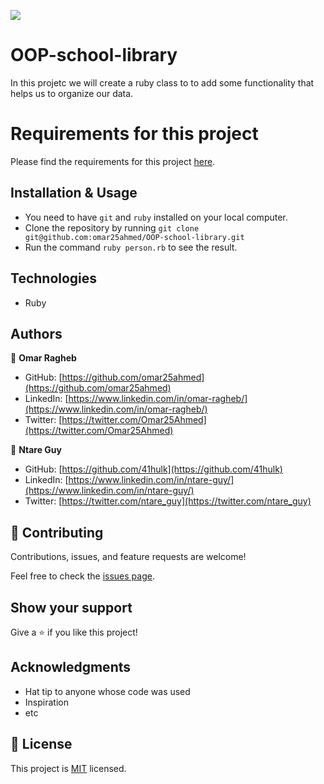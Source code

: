 ![](https://img.shields.io/badge/Microverse-blueviolet)

# OOP-school-library
In this projetc we will create a ruby class to to add some functionality that helps us to organize our data.


# Requirements for this project

Please find the requirements for this project [here](https://github.com/microverseinc/curriculum-ruby/blob/main/oop/sneak_peek.md).

## Installation & Usage

- You need to have `git` and `ruby` installed on your local computer.
- Clone the repository by running `git clone git@github.com:omar25ahmed/OOP-school-library.git`
- Run the command `ruby person.rb` to see the result.


## Technologies

- Ruby

## Authors

👤 **Omar Ragheb**

- GitHub: [https://github.com/omar25ahmed](https://github.com/omar25ahmed)
- LinkedIn: [https://www.linkedin.com/in/omar-ragheb/](https://www.linkedin.com/in/omar-ragheb/)
- Twitter: [https://twitter.com/Omar25Ahmed](https://twitter.com/Omar25Ahmed)

👤 **Ntare Guy**

- GitHub: [https://github.com/41hulk](https://github.com/41hulk)
- LinkedIn: [https://www.linkedin.com/in/ntare-guy/](https://www.linkedin.com/in/ntare-guy/)
- Twitter: [https://twitter.com/ntare_guy](https://twitter.com/ntare_guy)

## 🤝 Contributing

Contributions, issues, and feature requests are welcome!

Feel free to check the [issues page](../../issues/).

## Show your support

Give a ⭐️ if you like this project!

## Acknowledgments

- Hat tip to anyone whose code was used
- Inspiration
- etc

## 📝 License

This project is [MIT](./LICENSE) licensed.